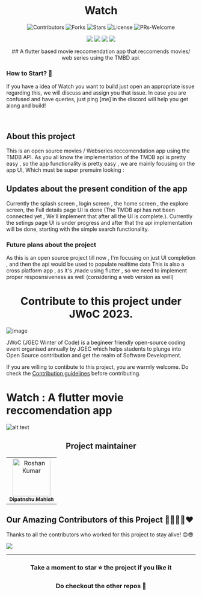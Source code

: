 <h1 align=center> Watch </h1>

<div align="center">

![Contributors](https://img.shields.io/github/contributors/diptanshumahish/watch?style=for-the-badge)
  ![Forks](https://img.shields.io/github/forks/diptanshumahish/watch?style=for-the-badge)
![Stars](https://img.shields.io/github/stars/diptanshumahish/watch?style=for-the-badge)
![License](https://img.shields.io/github/licensediptanshumahish/watch?style=for-the-badge)
![PRs-Welcome](https://img.shields.io/badge/PRs-welcome-brightgreen.svg?style=for-the-badge)  

![](https://img.shields.io/github/issues-raw/diptanshumahish/watch?color=orange&style=for-the-badge)
![](https://img.shields.io/github/issues-closed/diptanshumahish/watch?style=for-the-badge)
![](https://img.shields.io/github/issues-pr/diptanshumahish/watch?style=for-the-badge)
![](https://img.shields.io/github/issues-pr-closed-raw/diptanshumahish/watch?style=for-the-badge)
  
</div>


<p align="center">
## A flutter based movie reccomendation app that reccomends movies/ web series using the TMBD api.

###  How to Start?  📌

If you have a idea of Watch you want to build just open an appropriate issue regarding this, we will discuss and assign you that issue. In case you are confused and have queries, just ping [me] in the discord will help you get along and build!

<br>

## About this project
This is an open source movies / Webseries reccomendation app using the TMDB API. 
As you all know the implementation of the TMDB api is pretty easy , so the app functionality is pretty easy , we are mainly focusing on the app UI, Which must be super premuim looking :

## Updates about the present condition of the app
Currently the splash screen , login screen , the home screen , the explore screen, the Full details page UI is done (The TMDB api has not been connected yet , We'll implement that after all the UI is complete.). Currently the setings page UI is under progress and after that the api implementation will be done, starting with the simple search functionality.
### Future plans about the project
As this is an open source project till now , I'm focusing on just UI completion , and then the api would be used to populate realtime data
This is also a cross platform app , as it's ,made using flutter , so we need to implement proper resposnsiveness as well (considering a web version as well)

</p>

<h1 align='center'>Contribute to this project under JWoC 2023.</h1>

![image](https://user-images.githubusercontent.com/93156825/218812396-11adb7dd-7d59-4d99-bd0b-651bcd00f22d.png)

JWoC (JGEC Winter of Code) is a begineer friendly open-source coding event organised annually by JGEC which helps students to plunge into Open Source contribution and get the realm of Software Development.

If you are willing to contibute to this project, you are warmly welcome.
Do check the [Contribution guidelines](https://github.com/Code1705/watch/blob/master/CONTRIBUTING.md) before contributing.

# Watch : A flutter movie reccomendation app


![alt text](https://github.com/diptanshumahish/watch/blob/master/watch%20app%20logo.png?raw=true)





<h2 align='center'> Project maintainer </h2>
<table align='center'>
<tr>
    <td align="center">
        <a href="https://github.com/roshaen">
            <img src="https://avatars.githubusercontent.com/u/58213083?v=4" width="100;" alt="Roshan Kumar"/>
            <br />
            <sub><b>Dipatnshu Mahish</b></sub>
        </a>
    </td>
      
</table>


## Our Amazing Contributors of this Project 👨‍👨‍👦‍👦❤️
Thanks to all the contributors who worked for this project to stay alive! 😊😎

<a align="center" href="https://github.com/Clueless-Community/flutter-ui-components/graphs/contributors">
  <img src="https://contrib.rocks/image?repo=Clueless-Community/flutter-ui-components&&max=817" />  
</a>

<br>

--- 
<div align="center">
    <h3><b>Take a moment to star ⭐ the project if you like it</b></h3>
    <h3>Do checkout the other repos 💫</h3> 
</div>

